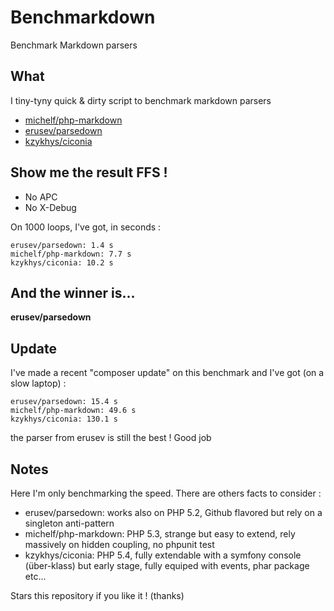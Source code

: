# Benchmarkdown

Benchmark Markdown parsers

## What

I tiny-tyny quick & dirty script to benchmark markdown parsers

* [michelf/php-markdown](https://github.com/michelf/php-markdown)
* [erusev/parsedown](https://github.com/erusev/parsedown)
* [kzykhys/ciconia](https://github.com/kzykhys/Ciconia)

## Show me the result FFS !

* No APC 
* No X-Debug

On 1000 loops, I've got, in seconds :

```
erusev/parsedown: 1.4 s
michelf/php-markdown: 7.7 s
kzykhys/ciconia: 10.2 s
```

## And the winner is...

**erusev/parsedown**

## Update

I've made a recent "composer update" on this benchmark and I've got (on a slow laptop) :
```
erusev/parsedown: 15.4 s
michelf/php-markdown: 49.6 s
kzykhys/ciconia: 130.1 s
```

the parser from erusev is still the best ! Good job 

## Notes

Here I'm only benchmarking the speed. There are others facts to consider :

* erusev/parsedown: works also on PHP 5.2, Github flavored but rely on a singleton anti-pattern
* michelf/php-markdown: PHP 5.3, strange but easy to extend, rely massively on hidden coupling, no phpunit test
* kzykhys/ciconia: PHP 5.4, fully extendable with a symfony console (über-klass) but early stage, fully equiped with events, phar package etc...

Stars this repository if you like it ! (thanks)
